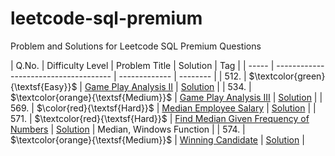 # leetcode-sql-premium
Problem and Solutions for Leetcode SQL Premium Questions

| Q.No. | Difficulty Level                      | Problem Title | Solution | Tag |
| ----- | ------------------------------------- | ------------- | -------- |
| 512.  | $\textcolor{green}{\textsf{Easy}}$    | [Game Play Analysis II](./easy/questions/512.%20Game%20Play%20Analysis%20II.txt) | [Solution](./easy/solutions/512.%20Game%20Play%20Analysis%20II.sql) |
| 534.  | $\textcolor{orange}{\textsf{Medium}}$ | [Game Play Analysis III](./medium/questions/534.%20Game%20Play%20Analysis%20III.txt) | [Solution](./medium/solutions/534.%20Game%20Play%20Analysis%20III.sql) |
| 569.  | $\color{red}{\textsf{Hard}}$      | [Median Employee Salary](./hard/questions/569.%20Median%20Employee%20Salary.txt) | [Solution](./hard/solutions/569.%20Median%20Employee%20Salary.sql) |
| 571.  | $\textcolor{red}{\textsf{Hard}}$      | [Find Median Given Frequency of Numbers](./hard/questions/571.%20Find%20Median%20Given%20Frequency%20of%20Numbers.txt) | [Solution](./hard/solutions/571.%20Find%20Median%20Given%20Frequency%20of%20Numbers.sql) | Median, Windows Function |
| 574.  | $\textcolor{orange}{\textsf{Medium}}$ | [Winning Candidate](./medium/questions/574.%20Winning%20Candidate.txt) | [Solution](./medium/solutions/574.%20Winning%20Candidate.sql) |
